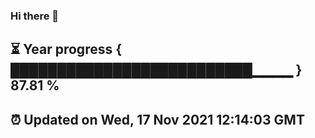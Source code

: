 ### Hi there 👋
⏳ Year progress { ██████████████████████████▁▁▁▁ } 87.81 %
---
⏰ Updated on Wed, 17 Nov 2021 12:14:03 GMT
---
